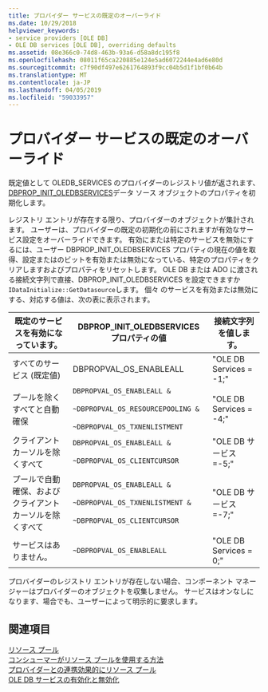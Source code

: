 ```yaml
---
title: プロバイダー サービスの既定のオーバーライド
ms.date: 10/29/2018
helpviewer_keywords:
- service providers [OLE DB]
- OLE DB services [OLE DB], overriding defaults
ms.assetid: 08e366c0-74d8-463b-93a6-d58a8dc195f8
ms.openlocfilehash: 08011f65ca220885e124e5ad6072244e4ad6e80d
ms.sourcegitcommit: c7f90df497e6261764893f9cc04b5d1f1bf0b64b
ms.translationtype: MT
ms.contentlocale: ja-JP
ms.lasthandoff: 04/05/2019
ms.locfileid: "59033957"
---
```

# <a name="overriding-provider-service-defaults"></a>プロバイダー サービスの既定のオーバーライド

既定値として OLEDB_SERVICES のプロバイダーのレジストリ値が返されます、 [DBPROP_INIT_OLEDBSERVICES](/previous-versions/windows/desktop/ms716898(v=vs.85))データ ソース オブジェクトのプロパティを初期化します。

レジストリ エントリが存在する限り、プロバイダーのオブジェクトが集計されます。 ユーザーは、プロバイダーの既定の初期化の前にされますが有効なサービス設定をオーバーライドできます。 有効にまたは特定のサービスを無効にするには、ユーザー DBPROP_INIT_OLEDBSERVICES プロパティの現在の値を取得、設定またはのビットを有効または無効になっている、特定のプロパティをクリアしますおよびプロパティをリセットします。 OLE DB または ADO に渡される接続文字列で直接、DBPROP_INIT_OLEDBSERVICES を設定できますか`IDataInitialize::GetDatasource`します。 個々 のサービスを有効または無効にする、対応する値は、次の表に表示されます。

|既定のサービスを有効になっています。|DBPROP_INIT_OLEDBSERVICES プロパティの値|接続文字列を値します。|
|------------------------------|------------------------------------------------|--------------------------------|
|すべてのサービス (既定値)|DBPROPVAL_OS_ENABLEALL|"OLE DB Services = -1;"|
|プールを除くすべてと自動確保|`DBPROPVAL_OS_ENABLEALL &`<br /><br /> `~DBPROPVAL_OS_RESOURCEPOOLING &`<br /><br /> `~DBPROPVAL_OS_TXNENLISTMENT`|"OLE DB Services = -4;"|
|クライアント カーソルを除くすべて|`DBPROPVAL_OS_ENABLEALL &`<br /><br /> `~DBPROPVAL_OS_CLIENTCURSOR`|"OLE DB サービス =-5;"|
|プールで自動確保、およびクライアント カーソルを除くすべて|`DBPROPVAL_OS_ENABLEALL &`<br /><br /> `~DBPROPVAL_OS_TXNENLISTMENT &`<br /><br /> `~DBPROPVAL_OS_CLIENTCURSOR`|"OLE DB サービス =-7;"|
|サービスはありません。|`~DBPROPVAL_OS_ENABLEALL`|"OLE DB Services = 0;"|

プロバイダーのレジストリ エントリが存在しない場合、コンポーネント マネージャーはプロバイダーのオブジェクトを収集しません。 サービスはオンなしになります、場合でも、ユーザーによって明示的に要求します。

## <a name="see-also"></a>関連項目

[リソース プール](/previous-versions/windows/desktop/ms713655(v=vs.85))<br/>
[コンシューマーがリソース プールを使用する方法](/previous-versions/windows/desktop/ms715907(v=vs.85))<br/>
[プロバイダーとの連携効果的にリソース プール](/previous-versions/windows/desktop/ms714906(v=vs.85))<br/>
[OLE DB サービスの有効化と無効化](../../data/oledb/enabling-and-disabling-ole-db-services.md)<br/>